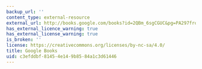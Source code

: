 ```yaml
---
backup_url: ''
content_type: external-resource
external_url: http://books.google.com/books?id=2QBm_6sgCGUC&pg=PA297frontcover
has_external_licence_warning: true
has_external_license_warning: true
is_broken: ''
license: https://creativecommons.org/licenses/by-nc-sa/4.0/
title: Google Books
uid: c3efddbf-8145-4e14-9b85-84a1c3d61446
---
```

